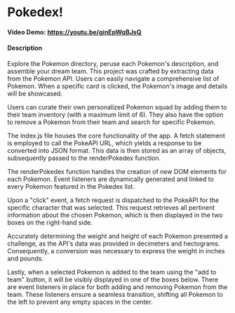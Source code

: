 # Pokedex!

#### Video Demo: https://youtu.be/ginEpWqBJsQ

#### Description

Explore the Pokemon directory, peruse each Pokemon's description, and assemble your dream team. This project was crafted by extracting data from the Pokemon API. Users can easily navigate a comprehensive list of Pokemon. When a specific card is clicked, the Pokemon's image and details will be showcased.

Users can curate their own personalized Pokemon squad by adding them to their team inventory (with a maximum limit of 6). They also have the option to remove a Pokemon from their team and search for specific Pokemon.

The index.js file houses the core functionality of the app. A fetch statement is employed to call the PokeAPI URL, which yields a response to be converted into JSON format. This data is then stored as an array of objects, subsequently passed to the renderPokedex function.

The renderPokedex function handles the creation of new DOM elements for each Pokemon. Event listeners are dynamically generated and linked to every Pokemon featured in the Pokedex list.

Upon a "click" event, a fetch request is dispatched to the PokeAPI for the specific character that was selected. This request retrieves all pertinent information about the chosen Pokemon, which is then displayed in the two boxes on the right-hand side.

Accurately determining the weight and height of each Pokemon presented a challenge, as the API's data was provided in decimeters and hectograms. Consequently, a conversion was necessary to express the weight in inches and pounds.

Lastly, when a selected Pokemon is added to the team using the "add to team" button, it will be visibly displayed in one of the boxes below. There are event listeners in place for both adding and removing Pokemon from the team. These listeners ensure a seamless transition, shifting all Pokemon to the left to prevent any empty spaces in the center.
